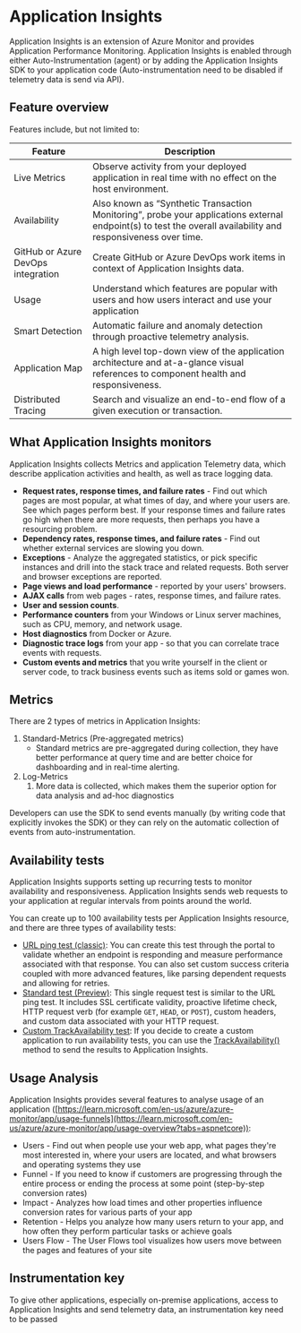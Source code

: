 # Application Insights

Application Insights is an extension of Azure Monitor and provides Application Performance Monitoring. Application Insights is enabled through either Auto-Instrumentation (agent) or by adding the Application Insights SDK to your application code (Auto-instrumentation need to be disabled if telemetry data is send via API).

## Feature overview <a href="#application-insights-feature-overview" id="application-insights-feature-overview"></a>

Features include, but not limited to:

| Feature                            | Description                                                                                                                                                   |
| ---------------------------------- | ------------------------------------------------------------------------------------------------------------------------------------------------------------- |
| Live Metrics                       | Observe activity from your deployed application in real time with no effect on the host environment.                                                          |
| Availability                       | Also known as “Synthetic Transaction Monitoring”, probe your applications external endpoint(s) to test the overall availability and responsiveness over time. |
| GitHub or Azure DevOps integration | Create GitHub or Azure DevOps work items in context of Application Insights data.                                                                             |
| Usage                              | Understand which features are popular with users and how users interact and use your application                                                              |
| Smart Detection                    | Automatic failure and anomaly detection through proactive telemetry analysis.                                                                                 |
| Application Map                    | A high level top-down view of the application architecture and at-a-glance visual references to component health and responsiveness.                          |
| Distributed Tracing                | Search and visualize an end-to-end flow of a given execution or transaction.                                                                                  |

## What Application Insights monitors <a href="#what-application-insights-monitors" id="what-application-insights-monitors"></a>

Application Insights collects Metrics and application Telemetry data, which describe application activities and health, as well as trace logging data.

* **Request rates, response times, and failure rates** - Find out which pages are most popular, at what times of day, and where your users are. See which pages perform best. If your response times and failure rates go high when there are more requests, then perhaps you have a resourcing problem.
* **Dependency rates, response times, and failure rates** - Find out whether external services are slowing you down.
* **Exceptions** - Analyze the aggregated statistics, or pick specific instances and drill into the stack trace and related requests. Both server and browser exceptions are reported.
* **Page views and load performance** - reported by your users' browsers.
* **AJAX calls** from web pages - rates, response times, and failure rates.
* **User and session counts**.
* **Performance counters** from your Windows or Linux server machines, such as CPU, memory, and network usage.
* **Host diagnostics** from Docker or Azure.
* **Diagnostic trace logs** from your app - so that you can correlate trace events with requests.
* **Custom events and metrics** that you write yourself in the client or server code, to track business events such as items sold or games won.

## Metrics

There are 2 types of metrics in Application Insights:

1. Standard-Metrics (Pre-aggregated metrics)
   * Standard metrics are pre-aggregated during collection, they have better performance at query time and are better choice for dashboarding and in real-time alerting.&#x20;
2. Log-Metrics
   1. More data is collected, which makes them the superior option for data analysis and ad-hoc diagnostics

Developers can use the SDK to send events manually (by writing code that explicitly invokes the SDK) or they can rely on the automatic collection of events from auto-instrumentation.&#x20;

## Availability tests

Application Insights supports setting up recurring tests to monitor availability and responsiveness. Application Insights sends web requests to your application at regular intervals from points around the world.

You can create up to 100 availability tests per Application Insights resource, and there are three types of availability tests:

* [URL ping test (classic)](https://learn.microsoft.com/en-us/azure/azure-monitor/app/monitor-web-app-availability): You can create this test through the portal to validate whether an endpoint is responding and measure performance associated with that response. You can also set custom success criteria coupled with more advanced features, like parsing dependent requests and allowing for retries.
* [Standard test (Preview)](https://learn.microsoft.com/en-us/azure/azure-monitor/app/availability-standard-tests): This single request test is similar to the URL ping test. It includes SSL certificate validity, proactive lifetime check, HTTP request verb (for example `GET`, `HEAD`, or `POST`), custom headers, and custom data associated with your HTTP request.
* [Custom TrackAvailability test](https://learn.microsoft.com/en-us/azure/azure-monitor/app/availability-azure-functions): If you decide to create a custom application to run availability tests, you can use the [TrackAvailability()](https://learn.microsoft.com/en-us/dotnet/api/microsoft.applicationinsights.telemetryclient.trackavailability) method to send the results to Application Insights.

## Usage Analysis

Application Insights provides several features to analyse usage of an application ([https://learn.microsoft.com/en-us/azure/azure-monitor/app/usage-funnels](https://learn.microsoft.com/en-us/azure/azure-monitor/app/usage-overview?tabs=aspnetcore)):

* Users - Find out when people use your web app, what pages they're most interested in, where your users are located, and what browsers and operating systems they use
* Funnel - If you need to know if customers are progressing through the entire process or ending the process at some point (step-by-step conversion rates)
* Impact - Analyzes how load times and other properties influence conversion rates for various parts of your app
* Retention - Helps you analyze how many users return to your app, and how often they perform particular tasks or achieve goals
* Users Flow - The User Flows tool visualizes how users move between the pages and features of your site

## Instrumentation key

To give other applications, especially on-premise applications, access to Application Insights and send telemetry data, an instrumentation key need to be passed&#x20;
